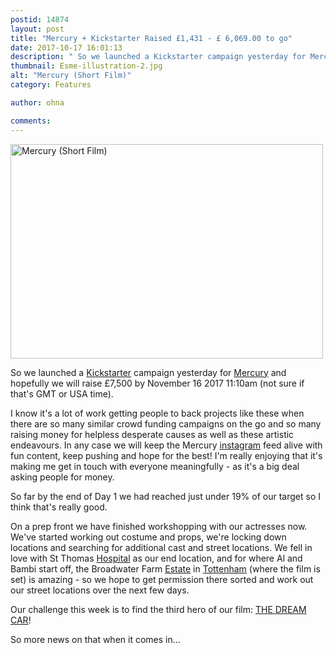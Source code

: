 ```yaml
---
postid: 14874
layout: post
title: "Mercury + Kickstarter Raised £1,431 - £ 6,069.00 to go"
date: 2017-10-17 16:01:13
description: " So we launched a Kickstarter campaign yesterday for Mercury and hopefully we will raise £7,500 by November 16 2017 11 -- 10am (not sure if that&#8217;s GMT or USA time). I know it&#8217;s a lot of work getting people to back&#8230;"
thumbnail: Esme-illustration-2.jpg
alt: "Mercury (Short Film)"
category: Features

author: ohna

comments:
---
```


<p><a href="{{ site.baseurl }}/assets_c/2017/10/Esme-illustration-2-1534.html" onclick="window.open('{{ site.baseurl }}/assets_c/2017/10/Esme-illustration-2-1534.html','popup','width=3060,height=2103,scrollbars=no,resizable=no,toolbar=no,directories=no,location=no,menubar=no,status=no,left=0,top=0'); return false"><img src="{{ site.baseurl }}/assets_c/2017/10/Esme-illustration-2-thumb-500x343-1534.jpg" width="500" height="343" alt="Mercury (Short Film)" class="mt-image-none" style="" /></a></p>

<p>So we launched a <a href="https://www.kickstarter.com/projects/mercuryshortfilm/mercury-a-short-film?ref=6v8168">Kickstarter</a> campaign yesterday for <a href="https://www.instagram.com/mercuryshortfilm/">Mercury</a> and hopefully we will raise £7,500 by November 16 2017 11:10am (not sure if that's <span class="caps">GMT </span>or <span class="caps">USA </span>time). </p>

<p>I know it's a lot of work getting people to back projects like these when there are so many similar crowd funding campaigns on the go and so many raising money for helpless desperate causes as well as these artistic endeavours.  In any case we will keep the Mercury <a href="https://www.instagram.com/mercuryshortfilm/">instagram</a> feed alive with fun content, keep pushing and hope for the best! I'm really enjoying that it's making me get in touch with everyone meaningfully - as it's a big deal asking people for money.</p>

<p>So far by the end of Day 1 we had reached just under 19% of our target so I think that's really good.</p>

<p>On a prep front we have finished workshopping with our actresses now. We've started working out costume and props, we're locking down locations and searching for additional cast and street locations. We fell in love with St Thomas <a href="http://www.alamy.com/stock-photo/st-thomas-hospital.html">Hospital</a> as our end location, and for where Al and Bambi start off, the Broadwater Farm <a href="http://www.geograph.org.uk/photo/235530">Estate</a> in <a href="https://www.primelocation.com/to-rent/commercial/property/london/west-green-road/">Tottenham</a> (where the film is set) is amazing - so we hope to get permission there sorted and work out our street locations over the next few days.</p>

<p>Our challenge this week is to find the third hero of our film: <a href="https://d3d9npwwya966f.cloudfront.net/wp-content/uploads/2013/10/datsun_cherry_120a-coupe_73.jpg"><span class="caps">THE DREAM CAR</span></a>! </p>

<p>So more news on that when it comes in...</p>




